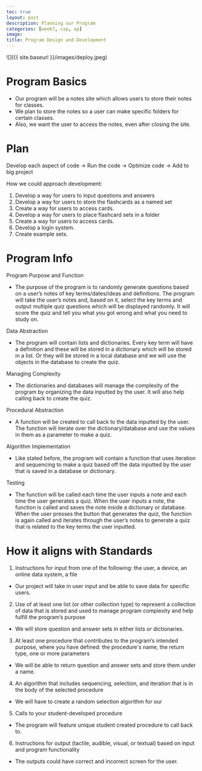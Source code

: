 ```yaml
---
toc: true
layout: post
description: Planning our Program
categories: [week7, csp, ap]
image: 
title: Program Design and Development
---
```


![]({{ site.baseurl }}/images/deploy.jpeg)

# Program Basics
- Our program will be a notes site which allows users to store their notes for classes. 
- We plan to store the notes so a user can make specific folders for certain classes.
- Also, we want the user to access the notes, even after closing the site.

# Plan
Develop each aspect of code -> Run the code -> Optimize code -> Add to big project

How we could approach development:
1. Develop a way for users to input questions and answers
2. Develop a way for users to store the flashcards as a named set
3. Create a way for users to access cards.
4. Develop a way for users to place flashcard sets in a folder
5. Create a way for users to access cards.
6. Develop a login system.
7. Create example sets.

# Program Info
Program Purpose and Function
- The purpose of the program is to randomly generate questions based on a user’s notes of key terms/dates/ideas and definitions. The program will take the user’s notes and, based on it, select the key terms and output multiple quiz questions which will be displayed randomly. It will score the quiz and tell you what you got wrong and what you need to study on.

Data Abstraction
- The program will contain lists and dictionaries. Every key term will have a definition and these will be stored in a dictionary which will be stored in a list. Or they will be stored in a local database and we will use the objects in the database to create the quiz.

Managing Complexity
- The dictionaries and databases will manage the complexity of the program by organizing the data inputted by the user. It will also help calling back to create the quiz.

Procedural Abstraction
- A function will be created to call back to the data inputted by the user. The function will iterate over the dictionary/database and use the values in them as a parameter to make a quiz.

Algorithm Implementation
- Like stated before, the program will contain a function that uses iteration and sequencing to make a quiz based off the data inputted by the user that is saved in a database or dictionary.

Testing
- The function will be called each time the user inputs a note and each time the user generates a quiz. When the user inputs a note, the function is called and saves the note inside a dictionary or database. When the user presses the button that generates the quiz, the function is again called and iterates through the user’s notes to generate a quiz that is related to the key terms the user inputted.

# How it aligns with Standards
1. Instructions for input from one of the following: the user, a device, an online data system, a file
- Our project will take in user input and be able to save data for specific users.
2. Use of at least one list (or other collection type) to represent a collection of data that is stored and used to manage program complexity and help fulfill the program’s purpose
- We will store question and answer sets in either lists or dictionaries.
3. At least one procedure that contributes to the program’s intended purpose, where you have defined: the procedure's name, the return type, one or more parameters
- We will be able to return question and answer sets and store them under a name.
4. An algorithm that includes sequencing, selection, and iteration that is in the body of the selected procedure
- We will have to create a random selection algorithm for our
5. Calls to your student-developed procedure
- The program will feature unique student created procedure to call back to.
6. Instructions for output (tactile, audible, visual, or textual) based on input and program functionality
- The outputs could have correct and incorrect screen for the user. 